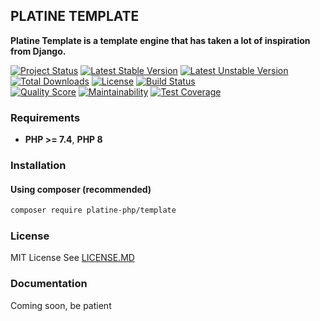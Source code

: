## PLATINE TEMPLATE
**Platine Template is a template engine that has taken a lot of inspiration from Django.**

[![Project Status](http://opensource.box.com/badges/active.svg)](http://opensource.box.com/badges)
[![Latest Stable Version](https://poser.pugx.org/platine-php/template/v)](https://packagist.org/packages/platine-php/template)
[![Latest Unstable Version](https://poser.pugx.org/platine-php/template/v/unstable)](https://packagist.org/packages/platine-php/template)
[![Total Downloads](https://poser.pugx.org/platine-php/template/downloads)](https://packagist.org/packages/platine-php/template)
[![License](https://poser.pugx.org/platine-php/template/license)](https://packagist.org/packages/platine-php/template)
[![Build Status](https://img.shields.io/travis/com/platine-php/template?style=flat-square)](https://travis-ci.com/platine-php/template)  
[![Quality Score](https://img.shields.io/scrutinizer/g/platine-php/template.svg?style=flat-square)](https://scrutinizer-ci.com/g/platine-php/template)
[![Maintainability](https://api.codeclimate.com/v1/badges/80e5fd068be223c1f6ea/maintainability)](https://codeclimate.com/github/platine-php/template/maintainability)
[![Test Coverage](https://api.codeclimate.com/v1/badges/80e5fd068be223c1f6ea/test_coverage)](https://codeclimate.com/github/platine-php/template/test_coverage)

### Requirements 
- **PHP >= 7.4**, **PHP 8** 

### Installation
#### Using composer (recommended)
```bash
composer require platine-php/template
```

### License
MIT License See [LICENSE.MD](LICENSE.MD)

### Documentation 
Coming soon, be patient